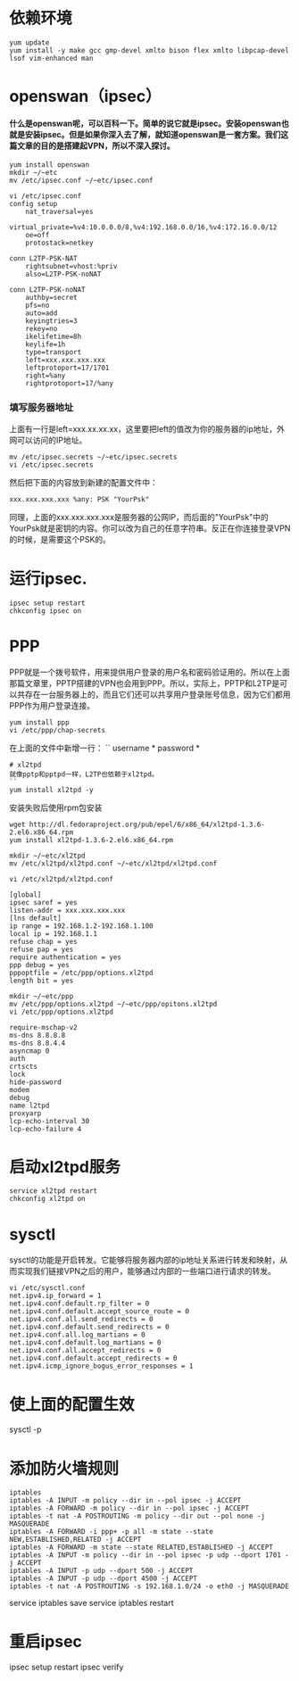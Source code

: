 # 依赖环境
```
yum update
yum install -y make gcc gmp-devel xmlto bison flex xmlto libpcap-devel lsof vim-enhanced man
```
# openswan（ipsec）
#### 什么是openswan呢，可以百科一下。简单的说它就是ipsec。安装openswan也就是安装ipsec。但是如果你深入去了解，就知道openswan是一套方案。我们这篇文章的目的是搭建起VPN，所以不深入探讨。
```
yum install openswan
mkdir ~/~etc
mv /etc/ipsec.conf ~/~etc/ipsec.conf
```
```
vi /etc/ipsec.conf
config setup
    nat_traversal=yes
    virtual_private=%v4:10.0.0.0/8,%v4:192.168.0.0/16,%v4:172.16.0.0/12
    oe=off
    protostack=netkey
 
conn L2TP-PSK-NAT
    rightsubnet=vhost:%priv
    also=L2TP-PSK-noNAT
 
conn L2TP-PSK-noNAT
    authby=secret
    pfs=no
    auto=add
    keyingtries=3
    rekey=no
    ikelifetime=8h
    keylife=1h
    type=transport
    left=xxx.xxx.xxx.xxx
    leftprotoport=17/1701
    right=%any
    rightprotoport=17/%any
```    
    
### 填写服务器地址
上面有一行是left=xxx.xx.xx.xx，这里要把left的值改为你的服务器的ip地址，外网可以访问的IP地址。
```
mv /etc/ipsec.secrets ~/~etc/ipsec.secrets
vi /etc/ipsec.secrets
```
然后把下面的内容放到新建的配置文件中：
```
xxx.xxx.xxx.xxx %any: PSK "YourPsk"
```
同理，上面的xxx.xxx.xxx.xxx是服务器的公网IP，而后面的"YourPsk"中的YourPsk就是密钥的内容。你可以改为自己的任意字符串。反正在你连接登录VPN的时候，是需要这个PSK的。

# 运行ipsec.
```
ipsec setup restart
chkconfig ipsec on
```
# PPP
PPP就是一个拨号软件，用来提供用户登录的用户名和密码验证用的。所以在上面那篇文章里，PPTP搭建的VPN也会用到PPP。所以，实际上，PPTP和L2TP是可以共存在一台服务器上的，而且它们还可以共享用户登录账号信息，因为它们都用PPP作为用户登录连接。
```
yum install ppp
vi /etc/ppp/chap-secrets
```
在上面的文件中新增一行：
``
username *  password  *
```
# xl2tpd
就像pptp和pptpd一样，L2TP也依赖于xl2tpd。
``
yum install xl2tpd -y
```
安装失败后使用rpm包安装
```
wget http://dl.fedoraproject.org/pub/epel/6/x86_64/xl2tpd-1.3.6-2.el6.x86_64.rpm
yum install xl2tpd-1.3.6-2.el6.x86_64.rpm

mkdir ~/~etc/xl2tpd
mv /etc/xl2tpd/xl2tpd.conf ~/~etc/xl2tpd/xl2tpd.conf
```
```
vi /etc/xl2tpd/xl2tpd.conf

[global]
ipsec saref = yes
listen-addr = xxx.xxx.xxx.xxx
[lns default]
ip range = 192.168.1.2-192.168.1.100
local ip = 192.168.1.1
refuse chap = yes
refuse pap = yes
require authentication = yes
ppp debug = yes
pppoptfile = /etc/ppp/options.xl2tpd
length bit = yes
```
```
mkdir ~/~etc/ppp
mv /etc/ppp/options.xl2tpd ~/~etc/ppp/opitons.xl2tpd
vi /etc/ppp/options.xl2tpd
```
```
require-mschap-v2
ms-dns 8.8.8.8
ms-dns 8.8.4.4
asyncmap 0
auth
crtscts
lock
hide-password
modem
debug
name l2tpd
proxyarp
lcp-echo-interval 30
lcp-echo-failure 4
```
# 启动xl2tpd服务
```
service xl2tpd restart
chkconfig xl2tpd on
```
# sysctl
sysctl的功能是开启转发。它能够将服务器内部的ip地址关系进行转发和映射，从而实现我们链接VPN之后的用户，能够通过内部的一些端口进行请求的转发。
```
vi /etc/sysctl.conf
net.ipv4.ip_forward = 1
net.ipv4.conf.default.rp_filter = 0
net.ipv4.conf.default.accept_source_route = 0
net.ipv4.conf.all.send_redirects = 0
net.ipv4.conf.default.send_redirects = 0
net.ipv4.conf.all.log_martians = 0
net.ipv4.conf.default.log_martians = 0
net.ipv4.conf.all.accept_redirects = 0
net.ipv4.conf.default.accept_redirects = 0
net.ipv4.icmp_ignore_bogus_error_responses = 1
```
# 使上面的配置生效
sysctl -p

# 添加防火墙规则
```
iptables
iptables -A INPUT -m policy --dir in --pol ipsec -j ACCEPT
iptables -A FORWARD -m policy --dir in --pol ipsec -j ACCEPT
iptables -t nat -A POSTROUTING -m policy --dir out --pol none -j MASQUERADE
iptables -A FORWARD -i ppp+ -p all -m state --state NEW,ESTABLISHED,RELATED -j ACCEPT
iptables -A FORWARD -m state --state RELATED,ESTABLISHED -j ACCEPT
iptables -A INPUT -m policy --dir in --pol ipsec -p udp --dport 1701 -j ACCEPT
iptables -A INPUT -p udp --dport 500 -j ACCEPT
iptables -A INPUT -p udp --dport 4500 -j ACCEPT
iptables -t nat -A POSTROUTING -s 192.168.1.0/24 -o eth0 -j MASQUERADE
```
service iptables save
service iptables restart
# 重启ipsec
ipsec setup restart
ipsec verify
